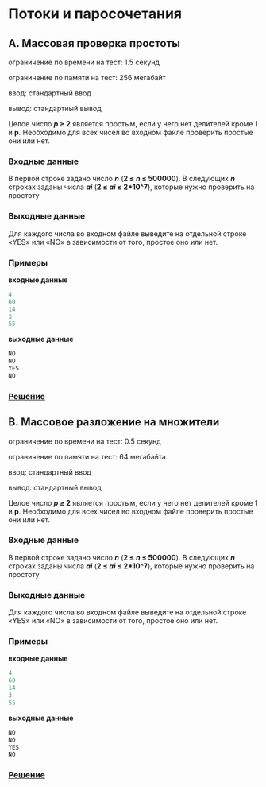 # Потоки и паросочетания

## A. Массовая проверка простоты
  ограничение по времени на тест: 1.5 секунд
  
  ограничение по памяти на тест: 256 мегабайт
  
  ввод: стандартный ввод
  
  вывод: стандартный вывод
  
 Целое число **_p_ ≥ 2** является простым, если у него нет делителей кроме 1 и **p**. Необходимо для всех чисел во входном файле проверить простые они или нет.
  
### Входные данные

В первой строке задано число **_n_** (**2 ≤ _n_ ≤ 500000**). В следующих **_n_** строках заданы числа **_ai_** (**2 ≤ _ai_ ≤ 2*10^7**), которые нужно проверить на простоту

### Выходные данные

Для каждого числа во входном файле выведите на отдельной строке «YES» или «NO» в зависимости от того, простое оно или нет.

### Примеры

**входные данные**
```c++
4
60
14
3
55
```
**выходные данные**
```c++
NO
NO
YES
NO
```

### [Решение](A.cpp)


## B. Массовое разложение на множители

  ограничение по времени на тест: 0.5 секунд
  
  ограничение по памяти на тест: 64 мегабайта
  
  ввод: стандартный ввод
  
  вывод: стандартный вывод
  
 Целое число **_p_ ≥ 2** является простым, если у него нет делителей кроме 1 и **p**. Необходимо для всех чисел во входном файле проверить простые они или нет.
  
### Входные данные

В первой строке задано число **_n_** (**2 ≤ _n_ ≤ 500000**). В следующих **_n_** строках заданы числа **_ai_** (**2 ≤ _ai_ ≤ 2*10^7**), которые нужно проверить на простоту

### Выходные данные

Для каждого числа во входном файле выведите на отдельной строке «YES» или «NO» в зависимости от того, простое оно или нет.

### Примеры

**входные данные**
```c++
4
60
14
3
55
```
**выходные данные**
```c++
NO
NO
YES
NO
```

### [Решение](B.cpp)
